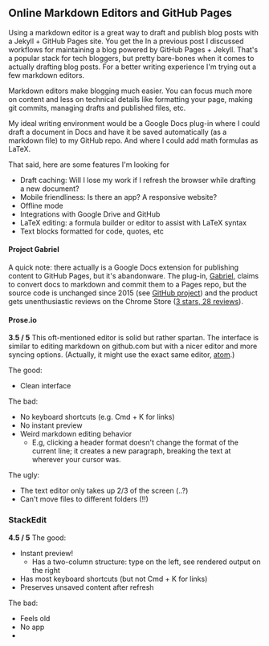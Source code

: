 ## Online Markdown Editors and GitHub Pages

Using a markdown editor is a great way to draft and publish blog posts with a Jekyll + GitHub Pages site. You get the
In a previous post I discussed workflows for maintaining a blog powered by GitHub Pages + Jekyll. That's a popular stack for tech bloggers, but pretty bare-bones when it comes to actually drafting blog posts. For a better writing experience I'm trying out a few markdown editors.


Markdown editors make blogging much easier. You can focus much more on content and less on technical details like formatting your page, making git commits, managing drafts and published files, etc. 

My ideal writing environment would be a Google Docs plug-in where I could draft a document in Docs and have it be saved automatically (as a markdown file) to my GitHub repo. And where I could add math formulas as LaTeX.

That said, here are some features I'm looking for
- Draft caching: Will I lose my work if I refresh the browser while drafting a new document?
- Mobile friendliness: Is there an app? A responsive website?
- Offline mode
- Integrations with Google Drive and GitHub
- LaTeX editing: a formula builder or editor to assist with LaTeX syntax
- Text blocks formatted for code, quotes, etc

#### Project Gabriel

A quick note: there actually is a Google Docs extension for publishing content to GitHub Pages, but it's abandonware. The plug-in, [Gabriel](https://educ.io/extensions/gabriel), claims to convert docs to markdown and commit them to a Pages repo, but the source code is unchanged since 2015 (see [GitHub project](https://github.com/thiscouldbejd/Gabriel)) and the product gets unenthusiastic reviews on the Chrome Store ([3 stars, 28 reviews](https://chrome.google.com/webstore/detail/gabriel/okimajjeocnndpifeelaajdebkkbckff)).

#### Prose.io

**3.5 / 5** This oft-mentioned editor is solid but rather spartan. The interface is similar to editing markdown on github.com but with a nicer editor and more syncing options. (Actually, it might use the exact same editor, [atom](atom.io).)

 The good:
- Clean interface

The bad:
- No keyboard shortcuts (e.g. Cmd + K for links)
- No instant preview
- Weird markdown editing behavior
  - E.g, clicking a header format doesn't change the format of the current line; it creates a new paragraph, breaking the text at wherever your cursor was. 

The ugly:
- The text editor only takes up 2/3 of the screen (..?)
- Can't move files to different folders (!!)

### StackEdit

**4.5 / 5** 
The good:
- Instant preview!
	- Has a two-column structure: type on the left, see rendered output on the right
- Has most keyboard shortcuts (but not Cmd + K for links)
- Preserves unsaved content after refresh

The bad:
- Feels old
- No app
- 
<!--stackedit_data:
eyJoaXN0b3J5IjpbLTY0NjQ0MzU0XX0=
-->
